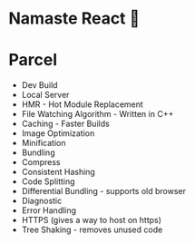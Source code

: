 # Namaste React 🚀


# Parcel
- Dev Build
- Local Server
- HMR - Hot Module Replacement
- File Watching Algorithm - Written in C++
- Caching - Faster Builds
- Image Optimization
- Minification
- Bundling
- Compress
- Consistent Hashing
- Code Splitting
- Differential Bundling - supports old browser
- Diagnostic
- Error Handling
- HTTPS (gives a way to host on https)
- Tree Shaking - removes unused code